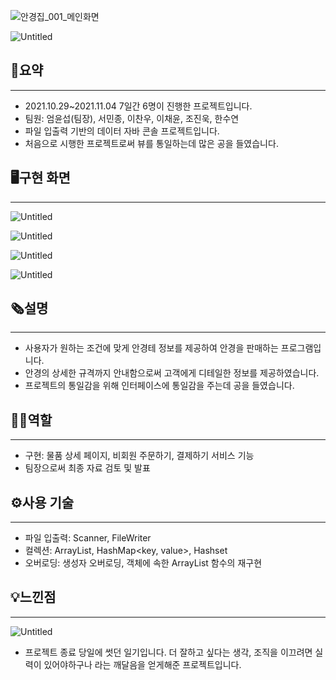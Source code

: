![안경집_001_메인화면](https://user-images.githubusercontent.com/62834176/152759948-38b657bc-d447-49ea-98d6-ab7ef251326b.jpg)

![Untitled](https://s3-us-west-2.amazonaws.com/secure.notion-static.com/cb7a01b9-c82a-4662-90c1-b76b5eb40aea/Untitled.jpeg)

## 📜요약

---

- 2021.10.29~2021.11.04 7일간 6명이 진행한 프로젝트입니다.
- 팀원: 엄윤섭(팀장), 서민종, 이찬우, 이채윤, 조진욱, 한수연
- 파일 입출력 기반의 데이터 자바 콘솔 프로젝트입니다.
- 처음으로 시행한 프로젝트로써 뷰를 통일하는데 많은 공을 들였습니다.

## 🖥구현 화면

---

![Untitled](https://s3-us-west-2.amazonaws.com/secure.notion-static.com/2f6fc6af-2640-4e9a-a629-f61a86a3c474/Untitled.png)

![Untitled](https://s3-us-west-2.amazonaws.com/secure.notion-static.com/d07231dd-eb43-417f-aebf-6028a98aa4a8/Untitled.png)

![Untitled](https://s3-us-west-2.amazonaws.com/secure.notion-static.com/4d5d37c9-bf7c-4c97-a5c8-f4883ecfa310/Untitled.png)

![Untitled](https://s3-us-west-2.amazonaws.com/secure.notion-static.com/ed5eee22-682b-43a8-ba9a-f4e3f95838d2/Untitled.png)

## **🗞설명**

---

- 사용자가 원하는 조건에 맞게 안경테 정보를 제공하여 안경을 판매하는 프로그램입니다.
- 안경의 상세한 규격까지 안내함으로써 고객에게 디테일한 정보를 제공하였습니다.
- 프로젝트의 통일감을 위해 인터페이스에 통일감을 주는데 공을 들였습니다.

## **🙋‍♂️역할**

---

- 구현: 물품 상세 페이지, 비회원 주문하기, 결제하기 서비스 기능
- 팀장으로써 최종 자료 검토 및 발표

## **⚙️사용 기술**

---

- 파일 입출력: Scanner, FileWriter
- 컬렉션: ArrayList<T>, HashMap<key, value>, Hashset<T>
- 오버로딩: 생성자 오버로딩, 객체에 속한 ArrayList 함수의 재구현

## **💡느낀점**

---

![Untitled](https://s3-us-west-2.amazonaws.com/secure.notion-static.com/368a91d4-fb66-494a-b4bc-648ae4d32b3c/Untitled.png)

- 프로젝트 종료 당일에 썻던 일기입니다. 더 잘하고 싶다는 생각, 조직을 이끄려면 실력이 있어야하구나 라는 깨달음을 얻게해준 프로젝트입니다.

